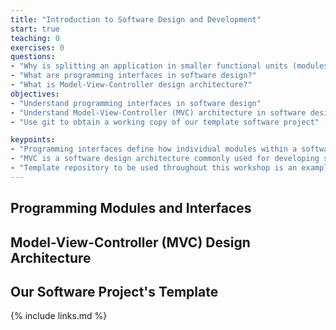 ```yaml
---
title: "Introduction to Software Design and Development"
start: true
teaching: 0
exercises: 0
questions:
- "Why is splitting an application in smaller functional units (modules) good when designing software?"
- "What are programming interfaces in software design?"
- "What is Model-View-Controller design architecture?"
objectives:
- "Understand programming interfaces in software design"
- "Understand Model-View-Controller (MVC) architecture in software design"
- "Use git to obtain a working copy of our template software project"

keypoints:
- "Programming interfaces define how individual modules within a software application interact among themselves (as well as how the application itself interacts with its users as it is simply one big module containing smaller sub-modules)."
- "MVC is a software design architecture commonly used for developing software projects which divides the application into three interconnected modules: Model (data), View (user interface), and Controller (input/output and data manipulation)."
- "Template repository to be used throughout this workshop is an example of an MVC application that manipulates patients’ inflammation data and performs basic statistical analysis using Python."
---
```

## Programming Modules and Interfaces
## Model-View-Controller (MVC) Design Architecture
## Our Software Project's Template


{% include links.md %}
